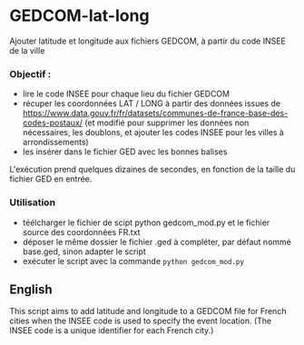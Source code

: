 # GEDCOM-lat-long
Ajouter latitude et longitude aux fichiers GEDCOM, à partir du code INSEE de la ville

### Objectif : 
- lire le code INSEE pour chaque lieu du fichier GEDCOM
- récuper les coordonnées LAT / LONG à partir des données issues de https://www.data.gouv.fr/fr/datasets/communes-de-france-base-des-codes-postaux/ (et modifié pour supprimer les données non nécessaires, les doublons, et ajouter les codes INSEE pour les villes à arrondissements)
- les insérer dans le fichier GED avec les bonnes balises

L'exécution prend quelques dizaines de secondes, en fonction de la taille du fichier GED en entrée.


### Utilisation
- téélcharger le fichier de scipt python gedcom_mod.py et le fichier source des coordonnées FR.txt
- déposer le même dossier le fichier .ged à compléter, par défaut nommé base.ged, sinon adapter le script
- exécuter le script avec la commande ```python gedcom_mod.py```

## English
This script aims to add latitude and longitude to a GEDCOM file for French cities when the INSEE code is used to specify the event location. (The INSEE code is a unique identifier for each French city.)
